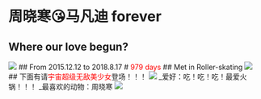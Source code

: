 # 周晓寒😘马凡迪 forever
## Where our love begun?
<img src = "https://img.zcool.cn/community/01884159c3883ba801218e188e7569.jpg@1280w_1l_2o_100sh.jpg"/>
## From 2015.12.12 to 2018.8.17
# <font color="red">979 days</font>
## Met in Roller-skating 
<img src = "https://ww4.sinaimg.cn/large/006qdOBMjw1f22ok6wg52j337k2eonpe.jpg"/>
## 下面有请<font color="red">宇宙超级无敌美少女</font>登场！！！
<img src = "https://wx1.sinaimg.cn/large/005PWVnRly1fuc3ofgfizj30v915okdk.jpg"/>
_爱好：吃！吃！吃！最爱火锅！！！
_最喜欢的动物：周晓寒
<img src = "https://timgsa.baidu.com/timg?image&quality=80&size=b9999_10000&sec=1534454864069&di=e3a47ddb9914150c10a0b9163cad1aac&imgtype=0&src=http%3A%2F%2Fimg.pconline.com.cn%2Fimages%2Fupload%2Fupc%2Ftx%2Fpcdlc%2F1703%2F07%2Fc8%2F38909242_1488884681747.jpg/>
<img src = "https://wx3.sinaimg.cn/large/006ajVGQgy1fhb5tc8wzug309f052hdv.gif"/>

